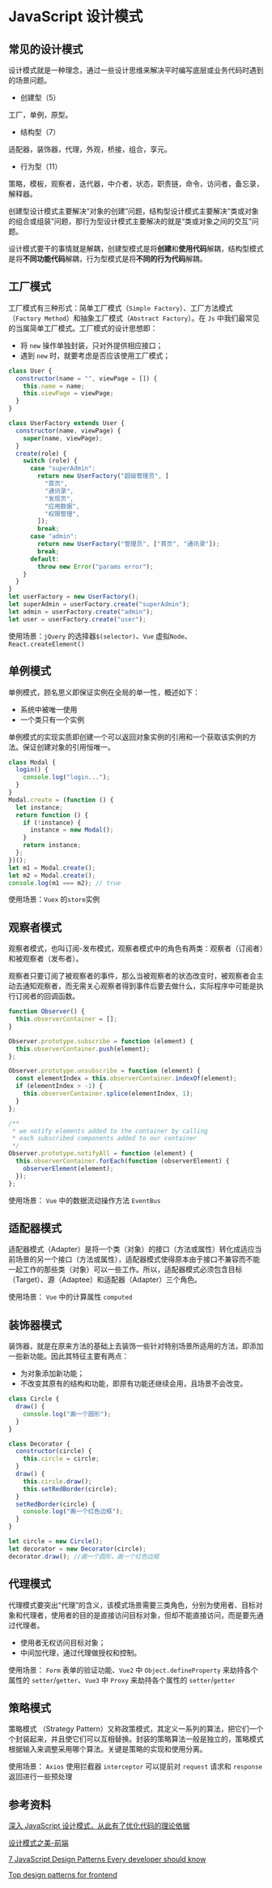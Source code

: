 # JavaScript 设计模式

## 常见的设计模式

设计模式就是一种理念，通过一些设计思维来解决平时编写底层或业务代码时遇到的场景问题。

- 创建型（5）

工厂，单例，原型。

- 结构型（7）

适配器，装饰器，代理，外观，桥接，组合，享元。

- 行为型（11）

策略，模板，观察者，迭代器，中介者，状态，职责链，命令，访问者，备忘录，解释器。

创建型设计模式主要解决“对象的创建”问题，结构型设计模式主要解决“类或对象的组合或组装”问题，那行为型设计模式主要解决的就是“类或对象之间的交互”问题。

设计模式要干的事情就是解耦，创建型模式是将**创建**和**使用代码**解耦，结构型模式是将**不同功能代码**解耦，行为型模式是将**不同的行为代码**解耦。

## 工厂模式

工厂模式有三种形式：简单工厂模式（`Simple Factory`）、工厂方法模式（`Factory Method`）和抽象工厂模式（`Abstract Factory`）。在 `Js` 中我们最常见的当属简单工厂模式。工厂模式的设计思想即：

- 将 `new` 操作单独封装，只对外提供相应接口；
- 遇到 `new` 时，就要考虑是否应该使用工厂模式；

```js
class User {
  constructor(name = "", viewPage = []) {
    this.name = name;
    this.viewPage = viewPage;
  }
}

class UserFactory extends User {
  constructor(name, viewPage) {
    super(name, viewPage);
  }
  create(role) {
    switch (role) {
      case "superAdmin":
        return new UserFactory("超级管理员", [
          "首页",
          "通讯录",
          "发现页",
          "应用数据",
          "权限管理",
        ]);
        break;
      case "admin":
        return new UserFactory("管理员", ["首页", "通讯录"]);
        break;
      default:
        throw new Error("params error");
    }
  }
}
let userFactory = new UserFactory();
let superAdmin = userFactory.create("superAdmin");
let admin = userFactory.create("admin");
let user = userFactory.create("user");
```

使用场景：`jQuery` 的选择器`$(selector)`、`Vue` 虚拟`Node`、`React.createElement()`

## 单例模式

单例模式，顾名思义即保证实例在全局的单一性，概述如下：

- 系统中被唯一使用
- 一个类只有一个实例

单例模式的实现实质即创建一个可以返回对象实例的引用和一个获取该实例的方法。保证创建对象的引用恒唯一。

```js
class Modal {
  login() {
    console.log("login...");
  }
}
Modal.create = (function () {
  let instance;
  return function () {
    if (!instance) {
      instance = new Modal();
    }
    return instance;
  };
})();
let m1 = Modal.create();
let m2 = Modal.create();
console.log(m1 === m2); // true
```

使用场景：`Vuex` 的`store`实例

## 观察者模式

观察者模式，也叫订阅-发布模式，观察者模式中的角色有两类：观察者（订阅者）和被观察者（发布者）。

观察者只要订阅了被观察者的事件，那么当被观察者的状态改变时，被观察者会主动去通知观察者，而无需关心观察者得到事件后要去做什么，实际程序中可能是执行订阅者的回调函数。

```js
function Observer() {
  this.observerContainer = [];
}

Observer.prototype.subscribe = function (element) {
  this.observerContainer.push(element);
};

Observer.prototype.unsubscribe = function (element) {
  const elementIndex = this.observerContainer.indexOf(element);
  if (elementIndex > -1) {
    this.observerContainer.splice(elementIndex, 1);
  }
};

/**
 * we notify elements added to the container by calling
 * each subscribed components added to our container
 */
Observer.prototype.notifyAll = function (element) {
  this.observerContainer.forEach(function (observerElement) {
    observerElement(element);
  });
};
```

使用场景： `Vue` 中的数据流动操作方法 `EventBus`

## 适配器模式

适配器模式（Adapter）是将一个类（对象）的接口（方法或属性）转化成适应当前场景的另一个接口（方法或属性），适配器模式使得原本由于接口不兼容而不能一起工作的那些类（对象）可以一些工作。所以，适配器模式必须包含目标（Target）、源（Adaptee）和适配器（Adapter）三个角色。

使用场景： `Vue` 中的计算属性 `computed`

## 装饰器模式

装饰器，就是在原来方法的基础上去装饰一些针对特别场景所适用的方法，即添加一些新功能。因此其特征主要有两点：

- 为对象添加新功能；
- 不改变其原有的结构和功能，即原有功能还继续会用，且场景不会改变。

```js
class Circle {
  draw() {
    console.log("画一个圆形");
  }
}

class Decorator {
  constructor(circle) {
    this.circle = circle;
  }
  draw() {
    this.circle.draw();
    this.setRedBorder(circle);
  }
  setRedBorder(circle) {
    console.log("画一个红色边框");
  }
}

let circle = new Circle();
let decorator = new Decorator(circle);
decorator.draw(); //画一个圆形，画一个红色边框
```

## 代理模式

代理模式要突出“代理”的含义，该模式场景需要三类角色，分别为使用者、目标对象和代理者，使用者的目的是直接访问目标对象，但却不能直接访问，而是要先通过代理者。

- 使用者无权访问目标对象；
- 中间加代理，通过代理做授权和控制。

使用场景： `Form` 表单的验证功能、`Vue2` 中 `Object.defineProperty` 来劫持各个属性的 `setter`/`getter`、`Vue3` 中 `Proxy` 来劫持各个属性的 `setter`/`getter`

## 策略模式

策略模式 （Strategy Pattern）又称政策模式，其定义一系列的算法，把它们一个个封装起来，并且使它们可以互相替换。封装的策略算法一般是独立的，策略模式根据输入来调整采用哪个算法。关键是策略的实现和使用分离。

使用场景： `Axios` 使用拦截器 `interceptor` 可以提前对 `request` 请求和 `response` 返回进行一些预处理

## 参考资料

[深入 JavaScript 设计模式，从此有了优化代码的理论依据](https://juejin.cn/post/6844903918330347533)

[设计模式之美-前端](https://zhuanlan.zhihu.com/p/111553641)

[7 JavaScript Design Patterns Every developer should know](https://codesource.io/javascript-design-patterns/)

[Top design patterns for frontend](https://dev.to/superviz/top-design-patterns-for-frontend-1bk5?context=digest)
